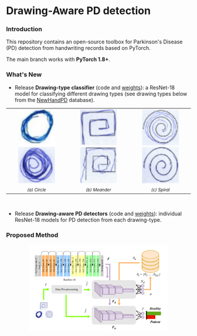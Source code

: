 # Drawing-Aware PD detection

### Introduction

This repository contains an open-source toolbox for Parkinson's Disease (PD) detection from handwriting records based on PyTorch.

The main branch works with **PyTorch 1.8+**.

### What's New

* Release **Drawing-type classifier** (code and [weights](https://duth-my.sharepoint.com/:f:/g/personal/ikansizo_duth_gr/EohrhPpey5ZPhvJEhRi4wggBQRegu0VzsakZZ-SRll6MFA?e=uKOR5N)): a ResNet-18 model for classifying different drawing types (see drawing types below from the [NewHandPD](https://wwwp.fc.unesp.br/~papa/pub/datasets/Handpd/) database).

<table align="center">
  <tr>
    <td align="center">
      <img src="images/Circle1.png" width="100" alt="Image 1"/>
      <img src="images/Circle2.png" width="100" alt="Image 2"/><br/>
      <sub> <em>(a) Circle</em> </sub>
    </td>
    <td align="center">
      <img src="images/Meander1.png" width="100" alt="Image 3"/>
      <img src="images/Meander2.png" width="100" alt="Image 4"/><br/>
      <sub> <em>(b) Meander</em> </sub>
    </td>
    <td align="center">
      <img src="images/Spiral1.png" width="100" alt="Image 5"/>
      <img src="images/Spiral2.png" width="100" alt="Image 6"/><br/>
      <sub> <em>(c) Spiral</em> </sub>
    </td>
  </tr>
</table>
<br>

*  Release **Drawing-aware PD detectors** (code and [weights](https://duth-my.sharepoint.com/:f:/g/personal/ikansizo_duth_gr/Eh3UtjNP4iFLmj4XJRO98pwBgdp7XM96wyUJv9woAX4uXw?e=HV5hs9)): individual ResNet-18 models for PD detection from each drawing-type.

### Proposed Method



<p align="center">
  <img align="middle" src="images/Hierarchical Architecture.png" width="75%"/>
</p>
